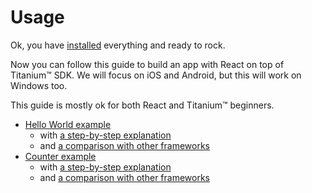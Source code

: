 # Usage

Ok, you have [installed](../Installation.md) everything and ready to rock.

Now you can follow this guide to build an app with React on top of Titanium™ SDK. We will focus on iOS and Android, but this will work on Windows too.

This guide is mostly ok for both React and Titanium™ beginners.

* [Hello World example](Hello_World.md)
  * with [a step-by-step explanation](Hello_World_explained.md)
  * and [a comparison with other frameworks](Hello_World_compared.md)
* [Counter example](Counter.md)
  * with [a step-by-step explanation](Counter_explained.md)
  * and [a comparison with other frameworks](Counter_compared.md)
